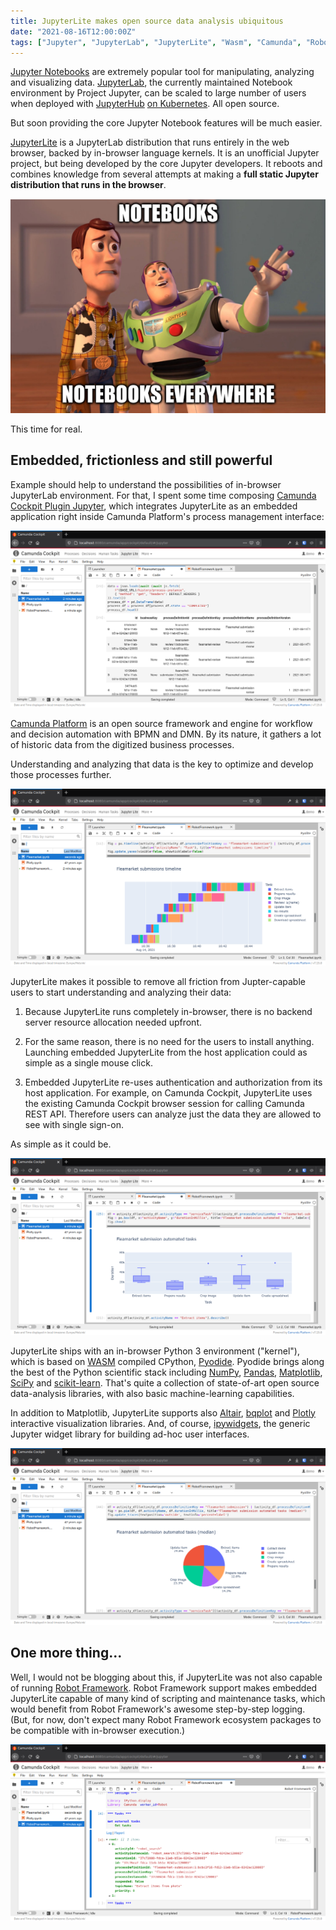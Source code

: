 ```yaml
---
title: JupyterLite makes open source data analysis ubiquitous
date: "2021-08-16T12:00:00Z"
tags: ["Jupyter", "JupyterLab", "JupyterLite", "Wasm", "Camunda", "Robot Framework", "Python", "RPA", "Open Source"]
---
```


[Jupyter Notebooks](https://jupyter.org/) are extremely popular tool for manipulating, analyzing and visualizing data. [JupyterLab](https://jupyterlab.readthedocs.io/en/latest/), the currently maintained Notebook environment by Project Jupyter, can be scaled to large number of users when deployed with [JupyterHub](https://jupyter.org/hub) [on Kubernetes](https://z2jh.jupyter.org/). All open source.

But soon providing the core Jupyter Notebook features will be much easier.

[JupyterLite](https://blog.jupyter.org/jupyterlite-jupyter-%EF%B8%8F-webassembly-%EF%B8%8F-python-f6e2e41ab3fa) is a JupyterLab distribution that runs entirely in the web browser, backed by in-browser language kernels. It is an unofficial Jupyter project, but being developed by the core Jupyter developers. It reboots and combines knowledge from several attempts at making a **full static Jupyter distribution that runs in the browser**.

![Notebooks, notebooks everywhre...](notebooks-everywhere.png)

This time for real.


Embedded, frictionless and still powerful
-----------------------------------------

Example should help to understand the possibilities of in-browser JupyterLab environment. For that, I spent some time composing [Camunda Cockpit Plugin Jupyter](https://github.com/datakurre/camunda-cockpit-plugin-jupyter), which integrates JupyterLite as an embedded application right inside Camunda Platform's process management interface:

![JupyterLite as a Camunda Cockpit plugin](fleamarket-data.png)

[Camunda Platform](https://camunda.com/products/camunda-platform/) is an open source framework and engine for workflow and decision automation with BPMN and DMN. By its nature, it gathers a lot of historic data from the digitized business processes.

Understanding and analyzing that data is the key to optimize and develop those processes further.

![Plotly timeline graph of run processes](fleamarket-timeline.png)

JupyterLite makes it possible to remove all friction from Jupter-capable users to start understanding and analyzing their data:

1. Because JupyterLite runs completely in-browser, there is no backend server resource allocation needed upfront.

2. For the same reason, there is no need for the users to install anything. Launching embedded JupyterLite from the host application could as simple as a single mouse click.

3. Embedded JupyterLite re-uses authentication and authorization from its host application. For example, on Camunda Cockpit, JupyterLite uses the existing Camunda Cockpit browser session for calling Camunda REST API. Therefore users can analyze just the data they are allowed to see with single sign-on.

As simple as it could be.

![Plotly bars graph of run processes](fleamarket-bars.png)

JupyterLite ships with an in-browser Python 3 environment ("kernel"), which is based on [WASM](https://webassembly.org/) compiled CPython, [Pyodide](https://pyodide.org/en/stable/). Pyodide brings along the best of the Python scientific stack including [NumPy](https://numpy.org/), [Pandas](https://pandas.pydata.org/), [Matplotlib](https://matplotlib.org/), [SciPy](https://www.scipy.org/) and [scikit-learn](https://scikit-learn.org/stable/). That's quite a collection of state-of-art open source data-analysis libraries, with also basic machine-learning capabilities.

In addition to Matplotlib, JupyterLite supports also [Altair](https://altair-viz.github.io/), [bqplot](https://bqplot.readthedocs.io/en/latest/) and [Plotly](https://plotly.com/python/) interactive visualization libraries. And, of course, [ipywidgets](https://youtu.be/8IYbdshUd9c), the generic Jupyter widget library for building ad-hoc user interfaces.

![Plotly pie graph for visualizing process components](fleamarket-pie.png)


One more thing...
-----------------

Well, I would not be blogging about this, if JupyterLite was not also capable of running [Robot Framework](https://robotframework.org). Robot Framework support makes embedded JupyterLite capable of many kind of scripting and maintenance tasks, which would benefit from Robot Framework's awesome step-by-step logging. (But, for now, don't expect many Robot Framework ecosystem packages to be compatible with in-browser execution.)

![Executing Robot Framework in-browser to fetch external task data from Camunda](fleamarket-robot.png)

